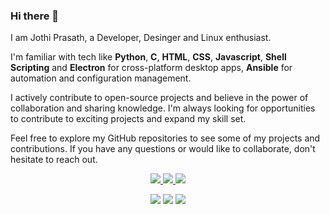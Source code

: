 ### Hi there 👋

I am Jothi Prasath, a Developer, Desinger and Linux enthusiast.

I'm familiar with tech like **Python**, **C**, **HTML**, **CSS**, **Javascript**, **Shell Scripting** and **Electron** for cross-platform desktop apps, **Ansible** for automation and configuration management.

I actively contribute to open-source projects and believe in the power of collaboration and sharing knowledge. I'm always looking for opportunities to contribute to exciting projects and expand my skill set.

Feel free to explore my GitHub repositories to see some of my projects and contributions. If you have any questions or would like to collaborate, don't hesitate to reach out.


<p align="center">
  <a href="https://github.com/jothi-prasath">
    <img src="http://github-profile-summary-cards.vercel.app/api/cards/profile-details?username=jothi-prasath&theme=transparent" />
  </a>
  <a href="https://github.com/jothi-prasath">
    <img src="https://github-readme-streak-stats.herokuapp.com/?user=jothi-prasath&hide_border=true&card_width=338&theme=transparent" />
  </a>
  <a href="https://github.com/jothi-prasath">
    <img src="http://github-profile-summary-cards.vercel.app/api/cards/stats?username=jothi-prasath&theme=transparent" />
  </a>
</p>
  
<p align="center">
  <a href= "https://www.linkedin.com/in/jothi-prasath/"><img src="https://img.icons8.com/color/linkedin" /></a>
  <a href= "mailto:jothiprasath2@gmail.com"><img src="https://img.icons8.com/color/gmail" /></a>
  <a href= "https://twitter.com/Jothiprasath4"><img src="https://img.icons8.com/color/twitter" /></a>
</p>
